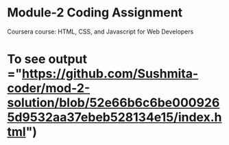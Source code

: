 
# Module-2 Coding Assignment

Coursera course: HTML, CSS, and Javascript for Web Developers
# To see output ="https://github.com/Sushmita-coder/mod-2-solution/blob/52e66b6c6be0009265d9532aa37ebeb528134e15/index.html")

